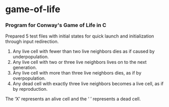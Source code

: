 # game-of-life
### Program for Conway's Game of Life in C

Prepared 5 test files with initial states for quick launch and initialization through input redirection.

1. Any live cell with fewer than two live neighbors dies as if caused by underpopulation.
2. Any live cell with two or three live neighbors lives on to the next generation.
3. Any live cell with more than three live neighbors dies, as if by overpopulation.
4. Any dead cell with exactly three live neighbors becomes a live cell, as if by reproduction.

The ‘X’ represents an alive cell and the ‘ ’ represents a dead cell. 
